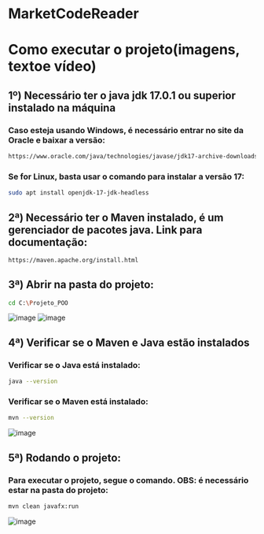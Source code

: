 # MarketCodeReader

# Como executar o projeto(imagens, textoe vídeo)

## 1º) Necessário ter o java jdk 17.0.1 ou superior instalado na máquina
### Caso esteja usando Windows, é necessário entrar no site da Oracle e baixar a versão:
```bash
https://www.oracle.com/java/technologies/javase/jdk17-archive-downloads.html
```
### Se for Linux, basta usar o comando para instalar a versão 17:
```bash
sudo apt install openjdk-17-jdk-headless
```
## 2ª) Necessário ter o Maven instalado, é um gerenciador de pacotes java. Link para documentação:
```bash
https://maven.apache.org/install.html
```
## 3ª) Abrir na pasta do projeto:
```bash
cd C:\Projeto_POO 
```
![image](https://user-images.githubusercontent.com/58920070/200817281-e229f0c7-81a8-4957-abbe-b16ee4f3a19b.png)
![image](https://user-images.githubusercontent.com/58920070/200817386-b8c29b78-6840-4ece-ae7c-57ac0d0745d3.png)
## 4ª) Verificar se o Maven e Java estão instalados
### Verificar se o Java está instalado:
```bash
java --version
```
### Verificar se o Maven está instalado:
```bash
mvn --version
```
![image](https://user-images.githubusercontent.com/58920070/200893806-a93cf56e-10f7-4cef-ab30-9731fef4d139.png)
## 5ª) Rodando o projeto:
### Para executar o projeto, segue o comando. OBS: é necessário estar na pasta do projeto:
```bash
mvn clean javafx:run
```
![image](https://user-images.githubusercontent.com/58920070/200894533-4686ae88-3021-42c8-8696-4aa7dbb5c19b.png)


